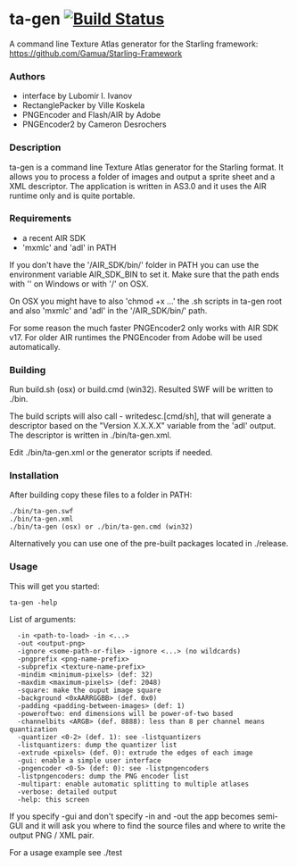 # ta-gen [![Build Status](https://travis-ci.org/neolit123/ta-gen.svg)](https://travis-ci.org/neolit123/ta-gen)

A command line Texture Atlas generator for the Starling framework:
https://github.com/Gamua/Starling-Framework

### Authors

- interface by Lubomir I. Ivanov
- RectanglePacker by Ville Koskela
- PNGEncoder and Flash/AIR by Adobe
- PNGEncoder2 by Cameron Desrochers

### Description

ta-gen is a command line Texture Atlas generator for the Starling format.
It allows you to process a folder of images and output a sprite sheet and a XML
descriptor. The application is written in AS3.0 and it uses the AIR runtime
only and is quite portable.

### Requirements

- a recent AIR SDK
- 'mxmlc' and 'adl' in PATH

If you don't have the '/AIR_SDK/bin/' folder in PATH you can use the environment
variable AIR_SDK_BIN to set it. Make sure that the path ends with '\' on
Windows or with '/' on OSX.

On OSX you might have to also 'chmod +x ...' the .sh scripts in ta-gen root
and also 'mxmlc' and 'adl' in the '/AIR_SDK/bin/' path.

For some reason the much faster PNGEncoder2 only works with AIR SDK v17.
For older AIR runtimes the PNGEncoder from Adobe will be used automatically.

### Building

Run build.sh (osx) or build.cmd (win32). Resulted SWF will be written to ./bin.

The build scripts will also call - writedesc.[cmd/sh], that will generate
a descriptor based on the "Version X.X.X.X" variable from the 'adl' output.
The descriptor is written in ./bin/ta-gen.xml.

Edit ./bin/ta-gen.xml or the generator scripts if needed.

### Installation

After building copy these files to a folder in PATH:
```
./bin/ta-gen.swf
./bin/ta-gen.xml
./bin/ta-gen (osx) or ./bin/ta-gen.cmd (win32)
```
Alternatively you can use one of the pre-built packages located in ./release.

### Usage

This will get you started:
```
ta-gen -help
```

List of arguments:
```
  -in <path-to-load> -in <...>
  -out <output-png>
  -ignore <some-path-or-file> -ignore <...> (no wildcards)
  -pngprefix <png-name-prefix>
  -subprefix <texture-name-prefix>
  -mindim <minimum-pixels> (def: 32)
  -maxdim <maximum-pixels> (def: 2048)
  -square: make the ouput image square
  -background <0xAARRGGBB> (def. 0x0)
  -padding <padding-between-images> (def: 1)
  -poweroftwo: end dimensions will be power-of-two based
  -channelbits <ARGB> (def. 8888): less than 8 per channel means quantization
  -quantizer <0-2> (def. 1): see -listquantizers
  -listquantizers: dump the quantizer list
  -extrude <pixels> (def. 0): extrude the edges of each image
  -gui: enable a simple user interface
  -pngencoder <0-5> (def: 0): see -listpngencoders
  -listpngencoders: dump the PNG encoder list
  -multipart: enable automatic splitting to multiple atlases
  -verbose: detailed output
  -help: this screen
```

If you specify -gui and don't specify -in and -out the app becomes semi-GUI
and it will ask you where to find the source files and where to write the
output PNG / XML pair.

For a usage example see ./test
